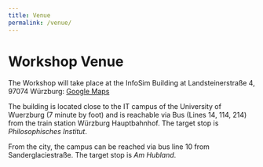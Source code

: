 ```yaml
---
title: Venue
permalink: /venue/
---
```


# Workshop Venue

The Workshop will take place at the InfoSim Building at Landsteinerstraße 4, 97074 Würzburg: [Google Maps](https://g.page/infosim-gmbh-co-kg?share)

The building is located close to the IT campus of the University of Wuerzburg (7 minute by foot) and is reachable via Bus (Lines 14, 114, 214) from the train station Würzburg Hauptbahnhof. The target stop is _Philosophisches Institut_.

From the city, the campus can be reached via bus line 10 from Sanderglaciestraße. The target stop is _Am Hubland_.